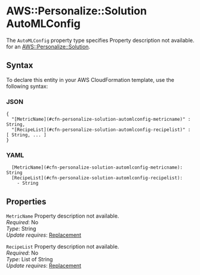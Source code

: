 # AWS::Personalize::Solution AutoMLConfig<a name="aws-properties-personalize-solution-automlconfig"></a>

<a name="aws-properties-personalize-solution-automlconfig-description"></a>The `AutoMLConfig` property type specifies Property description not available\. for an [AWS::Personalize::Solution](aws-resource-personalize-solution.md)\.

## Syntax<a name="aws-properties-personalize-solution-automlconfig-syntax"></a>

To declare this entity in your AWS CloudFormation template, use the following syntax:

### JSON<a name="aws-properties-personalize-solution-automlconfig-syntax.json"></a>

```
{
  "[MetricName](#cfn-personalize-solution-automlconfig-metricname)" : String,
  "[RecipeList](#cfn-personalize-solution-automlconfig-recipelist)" : [ String, ... ]
}
```

### YAML<a name="aws-properties-personalize-solution-automlconfig-syntax.yaml"></a>

```
  [MetricName](#cfn-personalize-solution-automlconfig-metricname): String
  [RecipeList](#cfn-personalize-solution-automlconfig-recipelist): 
    - String
```

## Properties<a name="aws-properties-personalize-solution-automlconfig-properties"></a>

`MetricName`  <a name="cfn-personalize-solution-automlconfig-metricname"></a>
Property description not available\.  
*Required*: No  
*Type*: String  
*Update requires*: [Replacement](https://docs.aws.amazon.com/AWSCloudFormation/latest/UserGuide/using-cfn-updating-stacks-update-behaviors.html#update-replacement)

`RecipeList`  <a name="cfn-personalize-solution-automlconfig-recipelist"></a>
Property description not available\.  
*Required*: No  
*Type*: List of String  
*Update requires*: [Replacement](https://docs.aws.amazon.com/AWSCloudFormation/latest/UserGuide/using-cfn-updating-stacks-update-behaviors.html#update-replacement)
